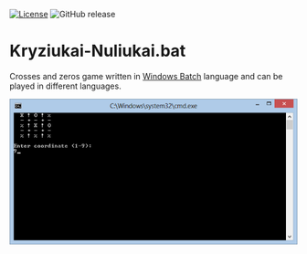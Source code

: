 [![License](https://img.shields.io/github/license/MekDrop/Kryziukai-Nuliukai.bat.svg?maxAge=2592000)](License.txt) ![GitHub release](https://img.shields.io/github/release/MekDrop/Kryziukai-Nuliukai.bat.svg?maxAge=2592000)

Kryziukai-Nuliukai.bat
======================

Crosses and zeros game written in [Windows Batch](http://en.wikipedia.org/wiki/Batch_file) language and can be played in different languages.

![Kryziukai-Nuliukai.bat English version](screenshot.png)